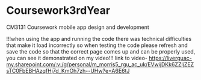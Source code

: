 # Coursework3rdYear
CM3131 Coursework mobile app design and development

!!!when using the app and running the code there was technical difficulties 
that make it load incorrectly so when testing the code
please refresh and save the code so that the correct page comes up 
and can be properly used, you can see it demonstrated on my video!!!
link to video-
https://liverguac-my.sharepoint.com/:v:/g/personal/m_morris5_rgu_ac_uk/EVwijDKk6ZZIjZEZsTC0FbEBHAzqfHj7d_KmOh7zh--UHw?e=A6E6tJ 
